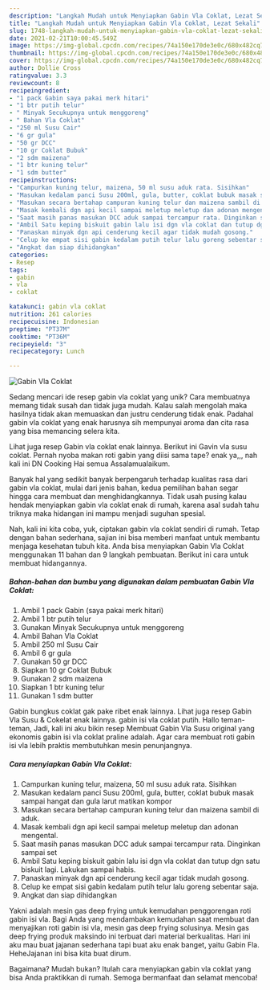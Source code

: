 ```yaml
---
description: "Langkah Mudah untuk Menyiapkan Gabin Vla Coklat, Lezat Sekali"
title: "Langkah Mudah untuk Menyiapkan Gabin Vla Coklat, Lezat Sekali"
slug: 1748-langkah-mudah-untuk-menyiapkan-gabin-vla-coklat-lezat-sekali
date: 2021-02-21T10:00:45.549Z
image: https://img-global.cpcdn.com/recipes/74a150e170de3e0c/680x482cq70/gabin-vla-coklat-foto-resep-utama.jpg
thumbnail: https://img-global.cpcdn.com/recipes/74a150e170de3e0c/680x482cq70/gabin-vla-coklat-foto-resep-utama.jpg
cover: https://img-global.cpcdn.com/recipes/74a150e170de3e0c/680x482cq70/gabin-vla-coklat-foto-resep-utama.jpg
author: Dollie Cross
ratingvalue: 3.3
reviewcount: 8
recipeingredient:
- "1 pack Gabin saya pakai merk hitari"
- "1 btr putih telur"
- " Minyak Secukupnya untuk menggoreng"
- " Bahan Vla Coklat"
- "250 ml Susu Cair"
- "6 gr gula"
- "50 gr DCC"
- "10 gr Coklat Bubuk"
- "2 sdm maizena"
- "1 btr kuning telur"
- "1 sdm butter"
recipeinstructions:
- "Campurkan kuning telur, maizena, 50 ml susu aduk rata. Sisihkan"
- "Masukan kedalam panci Susu 200ml, gula, butter, coklat bubuk masak sampai hangat dan gula larut matikan kompor"
- "Masukan secara bertahap campuran kuning telur dan maizena sambil di aduk."
- "Masak kembali dgn api kecil sampai meletup meletup dan adonan mengental."
- "Saat masih panas masukan DCC aduk sampai tercampur rata. Dinginkan sampai set"
- "Ambil Satu keping biskuit gabin lalu isi dgn vla coklat dan tutup dgn satu biskuit lagi. Lakukan sampai habis."
- "Panaskan minyak dgn api cenderung kecil agar tidak mudah gosong."
- "Celup ke empat sisi gabin kedalam putih telur lalu goreng sebentar saja."
- "Angkat dan siap dihidangkan"
categories:
- Resep
tags:
- gabin
- vla
- coklat

katakunci: gabin vla coklat 
nutrition: 261 calories
recipecuisine: Indonesian
preptime: "PT37M"
cooktime: "PT36M"
recipeyield: "3"
recipecategory: Lunch

---
```



![Gabin Vla Coklat](https://img-global.cpcdn.com/recipes/74a150e170de3e0c/680x482cq70/gabin-vla-coklat-foto-resep-utama.jpg)

Sedang mencari ide resep gabin vla coklat yang unik? Cara membuatnya memang tidak susah dan tidak juga mudah. Kalau salah mengolah maka hasilnya tidak akan memuaskan dan justru cenderung tidak enak. Padahal gabin vla coklat yang enak harusnya sih mempunyai aroma dan cita rasa yang bisa memancing selera kita.

Lihat juga resep Gabin vla coklat enak lainnya. Berikut ini Gavin vla susu coklat. Pernah nyoba makan roti gabin yang diisi sama tape? enak ya,,, nah kali ini DN Cooking Hai semua Assalamualaikum.

Banyak hal yang sedikit banyak berpengaruh terhadap kualitas rasa dari gabin vla coklat, mulai dari jenis bahan, kedua pemilihan bahan segar hingga cara membuat dan menghidangkannya. Tidak usah pusing kalau hendak menyiapkan gabin vla coklat enak di rumah, karena asal sudah tahu triknya maka hidangan ini mampu menjadi suguhan spesial.


Nah, kali ini kita coba, yuk, ciptakan gabin vla coklat sendiri di rumah. Tetap dengan bahan sederhana, sajian ini bisa memberi manfaat untuk membantu menjaga kesehatan tubuh kita. Anda bisa menyiapkan Gabin Vla Coklat menggunakan 11 bahan dan 9 langkah pembuatan. Berikut ini cara untuk membuat hidangannya.

<!--inarticleads1-->

##### Bahan-bahan dan bumbu yang digunakan dalam pembuatan Gabin Vla Coklat:

1. Ambil 1 pack Gabin (saya pakai merk hitari)
1. Ambil 1 btr putih telur
1. Gunakan  Minyak Secukupnya untuk menggoreng
1. Ambil  Bahan Vla Coklat
1. Ambil 250 ml Susu Cair
1. Ambil 6 gr gula
1. Gunakan 50 gr DCC
1. Siapkan 10 gr Coklat Bubuk
1. Gunakan 2 sdm maizena
1. Siapkan 1 btr kuning telur
1. Gunakan 1 sdm butter


Gabin bungkus coklat gak pake ribet enak lainnya. Lihat juga resep Gabin Vla Susu &amp; Cokelat enak lainnya. gabin isi vla coklat putih. Hallo teman-teman, Jadi, kali ini aku bikin resep Membuat Gabin Vla Susu original yang ekonomis gabin isi vla coklat praline adalah. Agar cara membuat roti gabin isi vla lebih praktis membutuhkan mesin penunjangnya. 

<!--inarticleads2-->

##### Cara menyiapkan Gabin Vla Coklat:

1. Campurkan kuning telur, maizena, 50 ml susu aduk rata. Sisihkan
1. Masukan kedalam panci Susu 200ml, gula, butter, coklat bubuk masak sampai hangat dan gula larut matikan kompor
1. Masukan secara bertahap campuran kuning telur dan maizena sambil di aduk.
1. Masak kembali dgn api kecil sampai meletup meletup dan adonan mengental.
1. Saat masih panas masukan DCC aduk sampai tercampur rata. Dinginkan sampai set
1. Ambil Satu keping biskuit gabin lalu isi dgn vla coklat dan tutup dgn satu biskuit lagi. Lakukan sampai habis.
1. Panaskan minyak dgn api cenderung kecil agar tidak mudah gosong.
1. Celup ke empat sisi gabin kedalam putih telur lalu goreng sebentar saja.
1. Angkat dan siap dihidangkan


Yakni adalah mesin gas deep frying untuk kemudahan penggorengan roti gabin isi vla. Bagi Anda yang mendambakan kemudahan saat membuat dan menyajikan roti gabin isi vla, mesin gas deep frying solusinya. Mesin gas deep frying produk maksindo ini terbuat dari material berkualitas. Hari ini aku mau buat jajanan sederhana tapi buat aku enak banget, yaitu Gabin Fla. HeheJajanan ini bisa kita buat dirum. 

Bagaimana? Mudah bukan? Itulah cara menyiapkan gabin vla coklat yang bisa Anda praktikkan di rumah. Semoga bermanfaat dan selamat mencoba!
